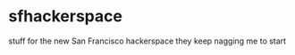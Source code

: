 sfhackerspace
=============

stuff for the new San Francisco hackerspace they keep nagging me to start
